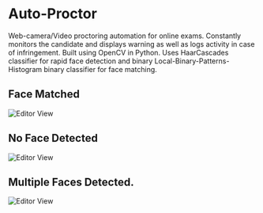 # Auto-Proctor
Web-camera/Video proctoring automation for online exams. Constantly monitors the candidate and displays warning as well as logs activity in case of infringement. Built using OpenCV in Python. Uses HaarCascades classifier for rapid face detection and binary Local-Binary-Patterns-Histogram binary classifier for face matching.

## Face Matched
![Editor View](./Illustration_Screenshots/matched.png)

## No Face Detected
![Editor View](./Illustration_Screenshots/noface.png)

## Multiple Faces Detected.
![Editor View](./Illustration_Screenshots/multiplefaces.png)
